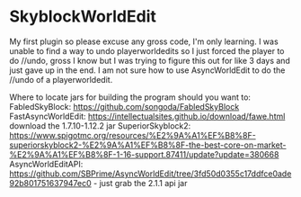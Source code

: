 # SkyblockWorldEdit
My first plugin so please excuse any gross code, I'm only learning.
I was unable to find a way to undo playerworldedits so I just forced the player to do //undo, gross I know but I was trying to figure this out for like 3 days and just gave up in the end.
I am not sure how to use AsyncWorldEdit to do the //undo of a playerworldedit.

Where to locate jars for building the program should you want to:
FabledSkyBlock: https://github.com/songoda/FabledSkyBlock
FastAsyncWorldEdit: https://intellectualsites.github.io/download/fawe.html download the 1.7.10-1.12.2 jar
SuperiorSkyblock2: https://www.spigotmc.org/resources/%E2%9A%A1%EF%B8%8F-superiorskyblock2-%E2%9A%A1%EF%B8%8F-the-best-core-on-market-%E2%9A%A1%EF%B8%8F-1-16-support.87411/update?update=380668
AsyncWorldEditAPI: https://github.com/SBPrime/AsyncWorldEdit/tree/3fd50d0355c17ddfce0ade92b801751637947ec0 - just grab the 2.1.1 api jar
